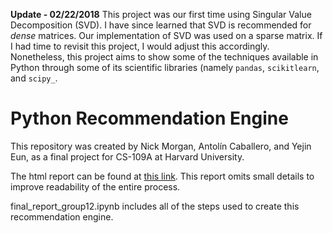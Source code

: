 **Update - 02/22/2018**
This project was our first time using Singular Value Decomposition (SVD). I have since learned that SVD is recommended for *dense* matrices. Our implementation of SVD was used on a sparse matrix. If I had time to revisit this project, I would adjust this accordingly. Nonetheless, this project aims to show some of the techniques available in Python through some of its scientific libraries (namely `pandas`, `scikitlearn`, and `scipy_`.

# Python Recommendation Engine
This repository was created by Nick Morgan, Antolín Caballero, and Yejin Eun, as a final project for CS-109A at Harvard University.

The html report can be found at [this link](https://nick-morgan.github.io/Python-Recommendation-Engine-Yelp/). This report omits small details to improve readability of the entire process. 

final_report_group12.ipynb includes all of the steps used to create this recommendation engine.
